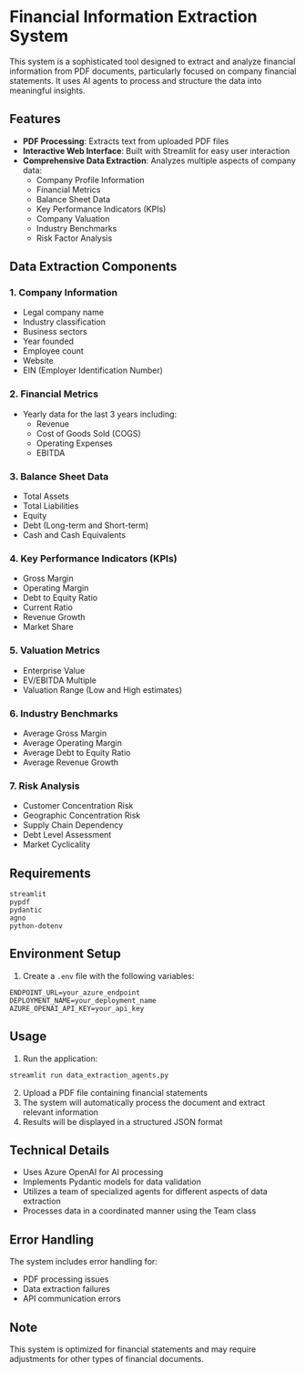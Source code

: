 # Financial Information Extraction System

This system is a sophisticated tool designed to extract and analyze financial information from PDF documents, particularly focused on company financial statements. It uses AI agents to process and structure the data into meaningful insights.

## Features

- **PDF Processing**: Extracts text from uploaded PDF files
- **Interactive Web Interface**: Built with Streamlit for easy user interaction
- **Comprehensive Data Extraction**: Analyzes multiple aspects of company data:
  - Company Profile Information
  - Financial Metrics
  - Balance Sheet Data
  - Key Performance Indicators (KPIs)
  - Company Valuation
  - Industry Benchmarks
  - Risk Factor Analysis

## Data Extraction Components

### 1. Company Information
- Legal company name
- Industry classification
- Business sectors
- Year founded
- Employee count
- Website
- EIN (Employer Identification Number)

### 2. Financial Metrics
- Yearly data for the last 3 years including:
  - Revenue
  - Cost of Goods Sold (COGS)
  - Operating Expenses
  - EBITDA

### 3. Balance Sheet Data
- Total Assets
- Total Liabilities
- Equity
- Debt (Long-term and Short-term)
- Cash and Cash Equivalents

### 4. Key Performance Indicators (KPIs)
- Gross Margin
- Operating Margin
- Debt to Equity Ratio
- Current Ratio
- Revenue Growth
- Market Share

### 5. Valuation Metrics
- Enterprise Value
- EV/EBITDA Multiple
- Valuation Range (Low and High estimates)

### 6. Industry Benchmarks
- Average Gross Margin
- Average Operating Margin
- Average Debt to Equity Ratio
- Average Revenue Growth

### 7. Risk Analysis
- Customer Concentration Risk
- Geographic Concentration Risk
- Supply Chain Dependency
- Debt Level Assessment
- Market Cyclicality

## Requirements

```text
streamlit
pypdf
pydantic
agno
python-dotenv
```

## Environment Setup

1. Create a `.env` file with the following variables:
```env
ENDPOINT_URL=your_azure_endpoint
DEPLOYMENT_NAME=your_deployment_name
AZURE_OPENAI_API_KEY=your_api_key
```

## Usage

1. Run the application:
```bash
streamlit run data_extraction_agents.py
```

2. Upload a PDF file containing financial statements
3. The system will automatically process the document and extract relevant information
4. Results will be displayed in a structured JSON format

## Technical Details

- Uses Azure OpenAI for AI processing
- Implements Pydantic models for data validation
- Utilizes a team of specialized agents for different aspects of data extraction
- Processes data in a coordinated manner using the Team class

## Error Handling

The system includes error handling for:
- PDF processing issues
- Data extraction failures
- API communication errors

## Note

This system is optimized for financial statements and may require adjustments for other types of financial documents.